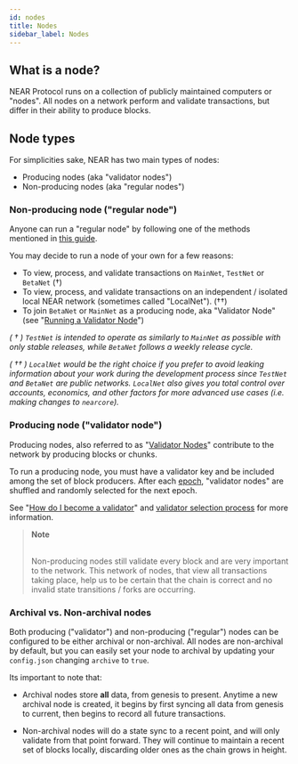 ```yaml
---
id: nodes
title: Nodes
sidebar_label: Nodes
---
```


## What is a node?

NEAR Protocol runs on a collection of publicly maintained computers or "nodes". All nodes on a network perform and validate transactions, but differ in their ability to produce blocks.  

## Node types

For simplicities sake, NEAR has two main types of nodes: 
  - Producing nodes (aka "validator nodes")
  - Non-producing nodes (aka "regular nodes")

### Non-producing node ("regular node")

Anyone can run a "regular node" by following one of the methods mentioned in [this guide](/docs/local-setup/running-a-node). 

You may decide to run a node of your own for a few reasons:

  - To view, process, and validate transactions on `MainNet`, `TestNet` or `BetaNet` (†)
  - To view, process, and validate transactions on an independent / isolated local NEAR network (sometimes called "LocalNet"). (††)
  - To join `BetaNet` or `MainNet` as a producing node, aka "Validator Node" (see "[Running a Validator Node](/docs/validator/staking)")

  _( † ) `TestNet` is intended to operate as similarly to `MainNet`  as possible with only stable releases, while `BetaNet` follows a weekly release cycle._

_( †† ) `LocalNet` would be the right choice if you prefer to avoid leaking information about your work during the development process since `TestNet` and `BetaNet` are *public* networks. `LocalNet` also gives you total control over accounts, economics, and other factors for more advanced use cases (i.e. making changes to `nearcore`)._


### Producing node ("validator node")

Producing nodes, also referred to as "[Validator Nodes](/docs/validator/staking-overview)" contribute to the network by producing blocks or chunks.

To run a producing node, you must have a validator key and be included among the set of block producers. After each [epoch](/docs/concepts/epoch), "validator nodes" are shuffled and randomly selected for the next epoch.

See "[How do I become a validator](/docs/validator/validator-faq#how-do-i-become-a-validator)" and [validator selection process](https://nomicon.io/Economics/README.html?validator-selection#validator-selection) for more information.

<blockquote class="warning">
<strong>Note</strong><br><br>

Non-producing nodes still validate every block and are very important to the network. This network of nodes, that view all transactions taking place, help us to be certain that the chain is correct and no invalid state transitions / forks are occurring.

</blockquote>

### Archival vs. Non-archival nodes

Both producing ("validator") and non-producing ("regular") nodes can be configured to be either archival or non-archival. All nodes are non-archival by default, but you can easily set your node to archival by updating your `config.json` changing `archive` to `true`.

Its important to note that:

 - Archival nodes store <strong>all</strong> data, from genesis to present. Anytime a new archival node is created, it begins by first syncing all data from genesis to current, then begins to record all future transactions. 

 - Non-archival nodes will do a state sync to a recent point, and will only validate from that point forward. They will continue to maintain a recent set of blocks locally, discarding older ones as the chain grows in height.
